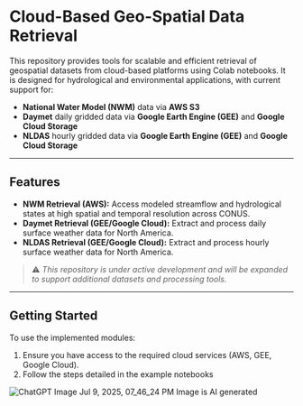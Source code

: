 # Cloud-Based Geo-Spatial Data Retrieval

This repository provides tools for scalable and efficient retrieval of geospatial datasets from cloud-based platforms using Colab notebooks. It is designed for hydrological and environmental applications, with current support for:

- **National Water Model (NWM)** data via **AWS S3**
- **Daymet** daily gridded data via **Google Earth Engine (GEE)** and **Google Cloud Storage**
- **NLDAS** hourly gridded data via **Google Earth Engine (GEE)** and **Google Cloud Storage**

---

## Features

- **NWM Retrieval (AWS):** Access modeled streamflow and hydrological states at high spatial and temporal resolution across CONUS.
- **Daymet Retrieval (GEE/Google Cloud):** Extract and process daily surface weather data for North America.
- **NLDAS Retrieval (GEE/Google Cloud):** Extract and process hourly surface weather data for North America.

> ⚠️ _This repository is under active development and will be expanded to support additional datasets and processing tools._

---

## Getting Started

To use the implemented modules:

1. Ensure you have access to the required cloud services (AWS, GEE, Google Cloud).
2. Follow the steps detailed in the example notebooks

![ChatGPT Image Jul 9, 2025, 07_46_24 PM](https://github.com/user-attachments/assets/44d4fb42-ff51-495b-b2c5-f318b9f499b2)
Image is AI generated

